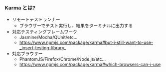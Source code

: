 ### Karma とは?

* リモートテストランナー
  - ブラウザーでテスト実行し、結果をターミナルに出力する
* 対応テスティングフレームワーク
  - Jasmine/Mocha/QUnit/etc...
  - https://www.npmjs.com/package/karma#but-i-still-want-to-use-_insert-testing-library_ <!-- .element: style="font-size: 60%;" -->
* 対応ブラウザー
  - PhantomJS/Firefox/Chrome/Node.js/etc...
  - https://www.npmjs.com/package/karma#which-browsers-can-i-use <!-- .element: style="font-size: 80%;" -->
